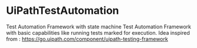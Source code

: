 # UiPathTestAutomation
Test Automation Framework with state machine 
Test Automation Framework with basic capabilities like running tests marked for execution.
Idea inspired from : https://go.uipath.com/component/uipath-testing-framework
